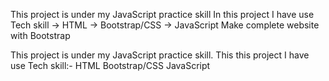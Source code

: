 This project is under my JavaScript practice skill
In this project I have use Tech skill
    -> HTML
    -> Bootstrap/CSS
    -> JavaScript
Make complete website with Bootstrap

This project is under my JavaScript practice skill.
This this project I have use Tech skill:-
    HTML
    Bootstrap/CSS
    JavaScript
